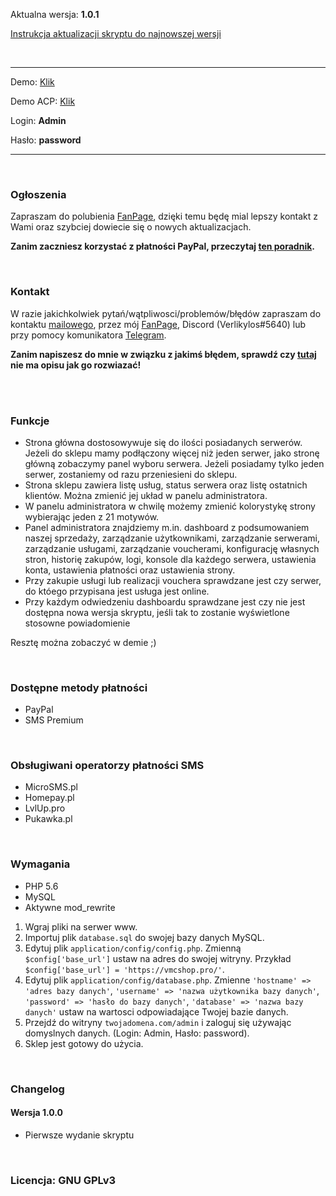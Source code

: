 Aktualna wersja: **1.0.1**

[Instrukcja aktualizacji skryptu do najnowszej wersji](https://github.com/Verlikylos/vMCShop/wiki/Instrukcja-aktualizacji-skryptu-do-najnowszej-wersji)

<br>

<hr>

Demo: [Klik](https://basic.vmcshop.pro/)

Demo ACP: [Klik](https://basic.vmcshop.pro/admin)

Login: **Admin**

Hasło: **password**

<hr>

<br>

### Ogłoszenia

Zapraszam do polubienia [FanPage](https://www.facebook.com/verlikylos), dzięki temu będę mial lepszy kontakt z Wami oraz szybciej dowiecie się o nowych aktualizacjach.

**Zanim zaczniesz korzystać z płatności PayPal, przeczytaj [ten poradnik](https://github.com/Verlikylos/vMCShop-Basic/wiki/Jak-skonfigurowa%C4%87-konto-PayPal,-aby-dzia%C5%82a%C5%82o-ze-sklepem%3F).**

<br>

### Kontakt

W razie jakichkolwiek pytań/wątpliwosci/problemów/błędów zapraszam do kontaktu [mailowego](mailto:hello@verlikylos.net), przez mój [FanPage](https://www.facebook.com/verlikylos), Discord (Verlikylos#5640) lub przy pomocy komunikatora [Telegram](https://t.me/Verlikylos).

**Zanim napiszesz do mnie w związku z jakimś błędem, sprawdź czy [tutaj](https://github.com/Verlikylos/vMCShop/wiki/Znane-b%C5%82%C4%99dy-i-sposoby-ich-rozwi%C4%85zywania) nie ma opisu jak go rozwiazać!**

<br><br>

### Funkcje
- Strona główna dostosowywuje się do ilości posiadanych serwerów. Jeżeli do sklepu mamy podłączony więcej niż jeden serwer, jako stronę główną zobaczymy panel wyboru serwera. Jeżeli posiadamy tylko jeden serwer, zostaniemy od razu przeniesieni do sklepu.
- Strona sklepu zawiera listę usług, status serwera oraz listę ostatnich klientów. Można zmienić jej układ w panelu administratora.
- W panelu administratora w chwilę możemy zmienić kolorystykę strony wybierając jeden z 21 motywów.
- Panel administratora znajdziemy m.in. dashboard z podsumowaniem naszej sprzedaży, zarządzanie użytkownikami, zarządzanie serwerami, zarządzanie usługami, zarządzanie voucherami, konfigurację własnych stron, historię zakupów, logi, konsole dla każdego serwera, ustawienia konta, ustawienia płatności oraz ustawienia strony.
- Przy zakupie usługi lub realizacji vouchera sprawdzane jest czy serwer, do któego przypisana jest usługa jest online.
- Przy każdym odwiedzeniu dashboardu sprawdzane jest czy nie jest dostępna nowa wersja skryptu, jeśli tak to zostanie wyświetlone stosowne powiadomienie

Resztę można zobaczyć w demie ;)

<br>

### Dostępne metody płatności
- PayPal
- SMS Premium

<br>

### Obsługiwani operatorzy płatności SMS
- MicroSMS.pl
- Homepay.pl
- LvlUp.pro
- Pukawka.pl

<br>

### Wymagania
 - PHP 5.6
 - MySQL
 - Aktywne mod_rewrite
 
 1. Wgraj pliki na serwer www.
 2. Importuj plik ```database.sql``` do swojej bazy danych MySQL.
 3. Edytuj plik ```application/config/config.php```. Zmienną ```$config['base_url']``` ustaw na adres do swojej witryny. Przykład ```$config['base_url'] = 'https://vmcshop.pro/'```.
 4. Edytuj plik ```application/config/database.php```. Zmienne ```'hostname' => 'adres bazy danych'```, ```'username' => 'nazwa użytkownika bazy danych'```, ```'password' => 'hasło do bazy danych'```, ```'database' => 'nazwa bazy danych'``` ustaw na wartosci odpowiadające Twojej bazie danych.
 5. Przejdź do witryny ```twojadomena.com/admin``` i zaloguj się używając domyslnych danych. (Login: Admin, Hasło: password).
 6. Sklep jest gotowy do użycia.
 
 <br>
 
 ### Changelog
 #### Wersja 1.0.0
 - Pierwsze wydanie skryptu
 
 <br>
 
 ### Licencja: **GNU GPLv3**
